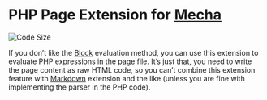 PHP Page Extension for [Mecha](https://github.com/mecha-cms/mecha)
==================================================================

![Code Size](https://img.shields.io/github/languages/code-size/mecha-cms/x.p-h-p?color=%23444&style=for-the-badge)

If you don’t like the [Block](https://github.com/mecha-cms/x.block.e) evaluation method, you can use this extension to evaluate PHP expressions in the page file. It’s just that, you need to write the page content as raw HTML code, so you can’t combine this extension feature with [Markdown](https://github.com/mecha-cms/x.markdown) extension and the like (unless you are fine with implementing the parser in the PHP code).